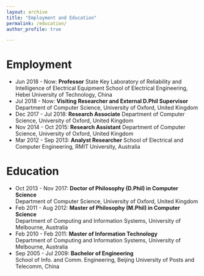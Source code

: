 ```yaml
---
layout: archive
title: "Employment and Education"
permalink: /education/
author_profile: true

---
```



Employment
======
-  Jun 2018 - Now: **Professor**
State Key Laboratory of Reliability and Intelligence of Electrical Equipment
School of Electrical Engineering, Hebei University of Technology, China
-  Jul 2018 - Now: **Visiting Researcher and External D.Phil Supervisor**
Department of Computer Science, University of Oxford, United Kingdom
-  Dec 2017 - Jul 2018: **Research Associate**
Department of Computer Science, University of Oxford, United Kingdom
-  Nov 2014 - Oct 2015: **Research Assistant**
Department of Computer Science, University of Oxford, United Kingdom
-  Mar 2012 - Sep 2013: **Analyst Researcher**
School of Electrical and Computer Engineering, RMIT University, Australia


Education
======
-  Oct 2013 - Nov 2017: **Doctor of Philosophy (D.Phil) in Computer Science**  
Department of Computer Science, University of Oxford, United Kingdom
-  Feb 2011 - Aug 2012: **Master of Philosophy (M.Phil) in Computer Science**  
Department of Computing and Information Systems, University of Melbourne, Australia
-  Feb 2010 - Feb 2011: **Master of Information Technology**  
Department of Computing and Information Systems, University of Melbourne, Australia
-  Sep 2005 - Jul 2009: **Bachelor of Engineering**  
School of Info. and Comm. Engineering, Beijing University of Posts and Telecomm, China
